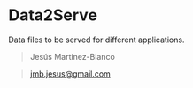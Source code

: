 # Data2Serve

Data files to be served for different applications.

> Jesús Martínez-Blanco

> jmb.jesus@gmail.com
